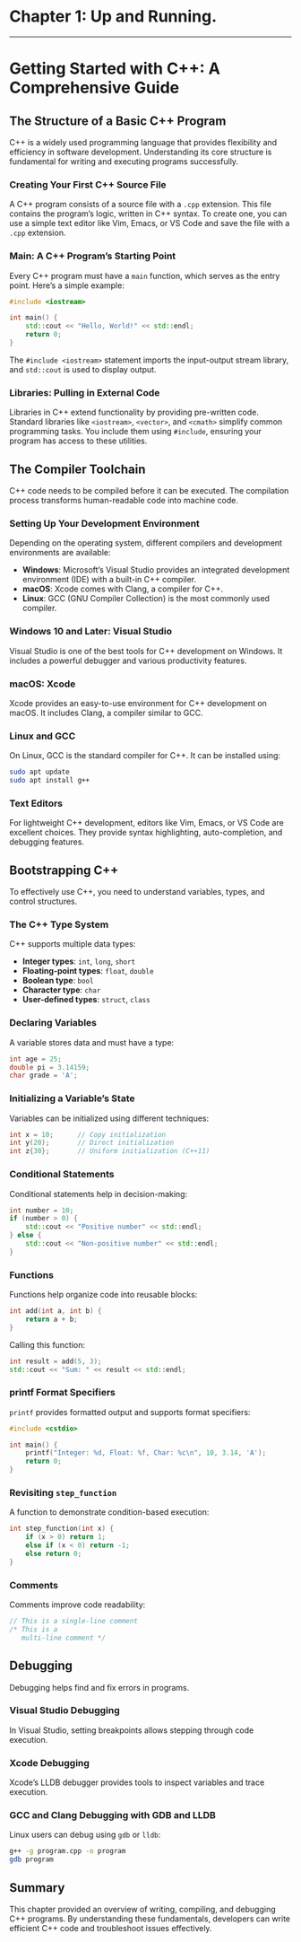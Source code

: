 # Chapter 1: Up and Running.

---

# **Getting Started with C++: A Comprehensive Guide**

## **The Structure of a Basic C++ Program**

C++ is a widely used programming language that provides flexibility and efficiency in software development. Understanding its core structure is fundamental for writing and executing programs successfully.

### **Creating Your First C++ Source File**
A C++ program consists of a source file with a `.cpp` extension. This file contains the program’s logic, written in C++ syntax. To create one, you can use a simple text editor like Vim, Emacs, or VS Code and save the file with a `.cpp` extension.

### **Main: A C++ Program’s Starting Point**
Every C++ program must have a `main` function, which serves as the entry point. Here’s a simple example:

```cpp
#include <iostream>

int main() {
    std::cout << "Hello, World!" << std::endl;
    return 0;
}
```

The `#include <iostream>` statement imports the input-output stream library, and `std::cout` is used to display output.

### **Libraries: Pulling in External Code**
Libraries in C++ extend functionality by providing pre-written code. Standard libraries like `<iostream>`, `<vector>`, and `<cmath>` simplify common programming tasks. You include them using `#include`, ensuring your program has access to these utilities.

## **The Compiler Toolchain**

C++ code needs to be compiled before it can be executed. The compilation process transforms human-readable code into machine code.

### **Setting Up Your Development Environment**
Depending on the operating system, different compilers and development environments are available:

- **Windows**: Microsoft’s Visual Studio provides an integrated development environment (IDE) with a built-in C++ compiler.
- **macOS**: Xcode comes with Clang, a compiler for C++.
- **Linux**: GCC (GNU Compiler Collection) is the most commonly used compiler.

### **Windows 10 and Later: Visual Studio**
Visual Studio is one of the best tools for C++ development on Windows. It includes a powerful debugger and various productivity features.

### **macOS: Xcode**
Xcode provides an easy-to-use environment for C++ development on macOS. It includes Clang, a compiler similar to GCC.

### **Linux and GCC**
On Linux, GCC is the standard compiler for C++. It can be installed using:

```bash
sudo apt update
sudo apt install g++
```

### **Text Editors**
For lightweight C++ development, editors like Vim, Emacs, or VS Code are excellent choices. They provide syntax highlighting, auto-completion, and debugging features.

## **Bootstrapping C++**

To effectively use C++, you need to understand variables, types, and control structures.

### **The C++ Type System**
C++ supports multiple data types:

- **Integer types**: `int`, `long`, `short`
- **Floating-point types**: `float`, `double`
- **Boolean type**: `bool`
- **Character type**: `char`
- **User-defined types**: `struct`, `class`

### **Declaring Variables**
A variable stores data and must have a type:

```cpp
int age = 25;
double pi = 3.14159;
char grade = 'A';
```

### **Initializing a Variable’s State**
Variables can be initialized using different techniques:

```cpp
int x = 10;      // Copy initialization
int y(20);       // Direct initialization
int z{30};       // Uniform initialization (C++11)
```

### **Conditional Statements**
Conditional statements help in decision-making:

```cpp
int number = 10;
if (number > 0) {
    std::cout << "Positive number" << std::endl;
} else {
    std::cout << "Non-positive number" << std::endl;
}
```

### **Functions**
Functions help organize code into reusable blocks:

```cpp
int add(int a, int b) {
    return a + b;
}
```

Calling this function:

```cpp
int result = add(5, 3);
std::cout << "Sum: " << result << std::endl;
```

### **printf Format Specifiers**
`printf` provides formatted output and supports format specifiers:

```cpp
#include <cstdio>

int main() {
    printf("Integer: %d, Float: %f, Char: %c\n", 10, 3.14, 'A');
    return 0;
}
```

### **Revisiting `step_function`**
A function to demonstrate condition-based execution:

```cpp
int step_function(int x) {
    if (x > 0) return 1;
    else if (x < 0) return -1;
    else return 0;
}
```

### **Comments**
Comments improve code readability:

```cpp
// This is a single-line comment
/* This is a 
   multi-line comment */
```

## **Debugging**

Debugging helps find and fix errors in programs.

### **Visual Studio Debugging**
In Visual Studio, setting breakpoints allows stepping through code execution.

### **Xcode Debugging**
Xcode’s LLDB debugger provides tools to inspect variables and trace execution.

### **GCC and Clang Debugging with GDB and LLDB**
Linux users can debug using `gdb` or `lldb`:

```bash
g++ -g program.cpp -o program
gdb program
```

## **Summary**
This chapter provided an overview of writing, compiling, and debugging C++ programs. By understanding these fundamentals, developers can write efficient C++ code and troubleshoot issues effectively.